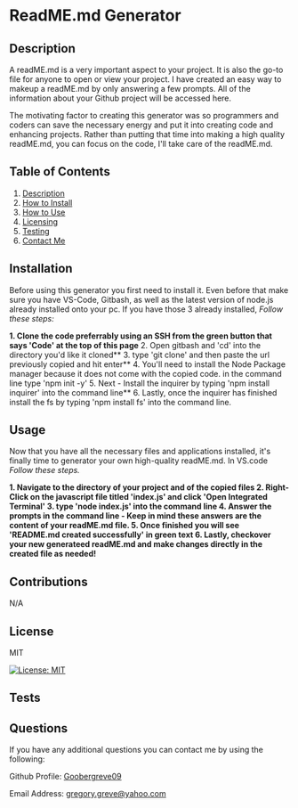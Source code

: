 # ReadME.md Generator
  
## Description

A readME.md is a very important aspect to your project. It is also the go-to file for anyone to open or view your project. I have created an easy way to makeup a readME.md by only answering a few prompts. All of the information about your Github project will be accessed here.


The motivating factor to creating this generator was so programmers and coders can save the necessary energy and put it into creating code and enhancing projects. Rather than putting that time into making a high quality readME.md, you can focus on the code, I'll take care of the readME.md.


  
## Table of Contents


1. [Description](#description) 
2. [How to Install](#installation)
3. [How to Use](#usage)
4. [Licensing](#license)
5. [Testing](#tests)
6. [Contact Me](#questions)
   

## Installation


Before using this generator you first need to install it. Even before that make sure you have VS-Code, Gitbash, as well as the latest version of node.js already installed onto your pc. If you have those 3 already installed, *Follow these steps:*


**1. Clone the code preferrably using an SSH from the green button that says 'Code' at the top of this page**
2. Open gitbash and 'cd' into the directory you'd like it cloned**
3. type 'git clone' and then paste the url previously copied and hit enter**
4. You'll need to install the Node Package manager because it does not come with the copied code. in the command line type 'npm init -y'
5. Next - Install the inquirer by typing 'npm install inquirer' into the command line**
6. Lastly, once the inquirer has finished install the fs by typing 'npm install fs' into the command line.



## Usage

Now that you have all the necessary files and applications installed, it's finally time to generator your own high-quality readME.md. In VS.code *Follow these steps.*


**1. Navigate to the directory of your project and of the copied files
2. Right-Click on the javascript file titled 'index.js' and click 'Open Integrated Terminal'
3. type 'node index.js' into the command line
4. Answer the prompts in the command line - Keep in mind these answers are the content of your readME.md file.
5. Once finished you will see 'README.md created successfully' in green text
6. Lastly, checkover your new generateed readME.md and make changes directly in the created file as needed!**


## Contributions

N/A


## License

MIT

[![License: MIT](https://img.shields.io/badge/License-MIT-yellow.svg)](https://opensource.org/licenses/MIT)

## Tests



## Questions

If you have any additional questions you can contact me by using the following:

 Github Profile: [Goobergreve09](https://www.github.com/Goobergreve09)

 Email Address: gregory.greve@yahoo.com


